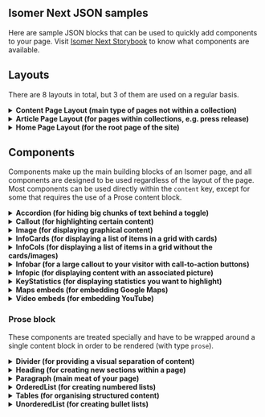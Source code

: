 ## Isomer Next JSON samples

Here are sample JSON blocks that can be used to quickly add components to your page. Visit [Isomer Next Storybook](https://storybook-next.isomer.gov.sg) to know what components are available.

## Layouts

There are 8 layouts in total, but 3 of them are used on a regular basis.

<details>
<summary><b>Content Page Layout (main type of pages not within a collection)</b></summary>

This page contains a siderail, automatically generated table of contents, breadcrumbs and allows the page title/summary to be featured. You must have the `contentPageHeader` and `title` properties inside `page`.

```json
{
  "version": "0.1.0",
  "layout": "content",
  "page": {
    "contentPageHeader": {
      "summary": "Steven Pinker's exploration of rationality delves into the intricacies of human cognition, shedding light on the mechanisms behind our decision-making processes.",
      "buttonLabel": "Submit a proposal",
      "buttonUrl": "/submit-proposal"
    },
    "title": "Content page",
    "description": "A Next.js starter for Isomer"
  },
  "content": [
    {
      "type": "prose",
      "content": [
        {
          "type": "heading",
          "attrs": {
            "id": "section1",
            "level": 2
          },
          "content": [
            {
              "type": "text",
              "marks": [],
              "text": "What does the Irrationality Principle support?"
            }
          ]
        }
      ]
    }
  ]
}
```

More examples are available in the [Content layout storybook](https://storybook-next.isomer.gov.sg/?path=/docs/next-layouts-content--docs).

</details>

<details>
<summary><b>Article Page Layout (for pages within collections, e.g. press release)</b></summary>

This page contains a category, date and an article summary. You must have the `articlePageHeader`, `category`, `date` and `title` properties inside `page`.

For the summary, having just one item in the list will automatically show a paragraph in the summary rather than a bullet list.

```json
{
  "version": "0.1.0",
  "layout": "article",
  "page": {
    "articlePageHeader": {
      "summary": "Singapore is preparing to host its inaugural Citizens' Festival in Marina Boulevard. The festival aims to unite Singaporeans of all backgrounds through cultural showcases, food markets, live music, and wellness activities."
    },
    "title": "Singapore's Spectacular Citizens' Festival: a Celebration of Unity and Diversity",
    "category": "Citizen Engagement",
    "date": "1 May 2024"
  },
  "content": [
    {
      "type": "image",
      "src": "https://images.unsplash.com/photo-1570441262582-a2d4b9a916a5?q=80&w=2948&auto=format&fit=crop&ixlib=rb-4.0.3&ixid=M3wxMjA3fDB8MHxwaG90by1wYWdlfHx8fGVufDB8fHx8fA%3D%3D",
      "alt": "A man is serving food out of a blue food"
    }
  ]
}
```

</details>

<details>
<summary><b>Home Page Layout (for the root page of the site)</b></summary>

This should contain the Hero component as the first content element (although this is not enforced). It should also not contain any Prose content.

```json
{
  "version": "0.1.0",
  "layout": "homepage",
  "page": {
    "title": "Home"
  },
  "content": [
    {
      "type": "hero",
      "variant": "gradient",
      "alignment": "left",
      "backgroundColor": "black",
      "title": "Ministry of Trade and Industry",
      "subtitle": "A leading global city of enterprise and talent, a vibrant nation of innovation and opportunity",
      "buttonLabel": "Main CTA",
      "buttonUrl": "/",
      "secondaryButtonLabel": "Sub CTA",
      "secondaryButtonUrl": "/",
      "backgroundUrl": "https://ohno.isomer.gov.sg/images/hero-banner.png"
    },
    {
      "type": "infobar",
      "title": "This is an infobar",
      "description": "This is the description that goes into the Infobar section"
    },
    {
      "type": "infopic",
      "title": "This is an infopic",
      "description": "This is the description for the infopic component",
      "imageSrc": "https://placehold.co/600x400"
    },
    {
      "type": "keystatistics",
      "statistics": [
        {
          "label": "Average all nighters pulled in a typical calendar month",
          "value": "3"
        },
        {
          "label": "Growth in tasks assigned Q4 2024 (YoY)",
          "value": "+12.2%"
        },
        {
          "label": "Creative blocks met per single evening",
          "value": "89"
        },
        {
          "value": "4.0",
          "label": "Number of lies in this stat block"
        }
      ],
      "variant": "top",
      "title": "Irrationality in numbers"
    }
  ]
}
```

</details>

## Components

Components make up the main building blocks of an Isomer page, and all components are designed to be used regardless of the layout of the page. Most components can be used directly within the `content` key, except for some that requires the use of a Prose content block.

<details>
<summary><b>Accordion (for hiding big chunks of text behind a toggle)</b></summary>

Accordion takes in a `summary` (the part that users see first before toggling) and `details` (the main content that is hidden behind the toggle). The `details` key takes in a single Prose block (so you cannot add images inside).

```json
{
  "type": "accordion",
  "summary": "Title for the accordion item",
  "details": {
    "type": "prose",
    "content": [
      {
        "type": "paragraph",
        "content": [
          {
            "type": "text",
            "text": "Enter content for the accordion here."
          }
        ]
      }
    ]
  }
}
```

</details>

<details>
<summary><b>Callout (for highlighting certain content)</b></summary>

Callout takes in a single Prose content block (notice the braces in `content`).

```json
{
  "type": "callout",
  "content": {
    "type": "prose",
    "content": [
      {
        "type": "paragraph",
        "content": [
          {
            "type": "text",
            "text": "Callout content"
          }
        ]
      }
    ]
  }
}
```

</details>

<details>
<summary><b>Image (for displaying graphical content)</b></summary>

This is the `<img>` HTML tag to load graphical content (i.e. pictures and GIFs). In addition, you need to provide an alt text to describe the image.

In the `src` field, you should always begin with a `/images`. This is so that you are loading resources from within the site and not elsewhere (which can sometimes be illegal). However, note that on the playground, it’s **not possible to load the actual image** (and you will definitely see an error), so just save your changes and see it on the actual staging site.

To upload images to your site, put them inside the `/public/images` folder, then use them in your page.

```json
{
  "type": "image",
  "src": "/images/1.png",
  "alt": "Add your alt text here"
}
```

</details>

<details>
<summary><b>InfoCards (for displaying a list of items in a grid with cards)</b></summary>

InfoCards is useful if you have a section that contains multiple items, each of them being in a separate page. Each card allows you to link to the page and provide a brief description.

There is no limit on the number of cards, but do not go too crazy (definitely keep it below 24).

```json
{
  "type": "infocards",
  "variant": "cardsWithImages",
  "title": "This is an optional title of the Infocards component",
  "subtitle": "This is an optional subtitle for the Infocards component",
  "cards": [
    {
      "title": "This is the first card",
      "url": "https://www.google.com",
      "imageUrl": "https://placehold.co/200x200",
      "imageAlt": "This is the alt text"
    },
    {
      "title": "This is the second card",
      "url": "https://www.google.com",
      "imageUrl": "https://placehold.co/400x200",
      "imageAlt": "This is the alt text"
    },
    {
      "title": "This is the third card",
      "url": "https://www.google.com",
      "imageUrl": "https://placehold.co/500x200",
      "imageAlt": "This is the alt text"
    }
  ]
}
```

</details>

<details>
<summary><b>InfoCols (for displaying a list of items in a grid without the cards/images)</b></summary>

InfoCols is an alternative display to InfoCards for items that do not link to another page. There is a maximum of 6 columns that you can have in a single component.

For the icons, there is only a limited set available. We will be adding more in the future.

```json
{
  "type": "infocols",
  "title": "This is the main title of the InfoCols component",
  "subtitle": "This is an optional subtitle for the InfoCols component.",
  "infoBoxes": [
    {
      "title": "This is the title of the first column",
      "description": "You can also add additional description here",
      "icon": "office-building"
    },
    {
      "title": "This is the title of the second column",
      "description": "You can also add additional description here",
      "icon": "stars"
    },
    {
      "title": "This is the title of the third column",
      "description": "You can also add additional description here",
      "icon": "globe"
    }
  ]
}
```

</details>

<details>
<summary><b>Infobar (for a large callout to your visitor with call-to-action buttons)</b></summary>

The Infobar presents a large heading text to the user and is usually used on the homepage. You can add an optional description and up to 2 call-to-action buttons within the same component.

```json
{
  "type": "infobar",
  "title": "This is the main title",
  "description": "This is an optional description"
}
```

</details>

<details>
<summary><b>Infopic (for displaying content with an associated picture)</b></summary>

The Infopic component is very similar to the Infobar component, with an additional image either on the left or right side (this is automatically determined by its position on the page).

Ignore the `sectionIdx` field, it is not needed. The `subtitle` field is also not used in the Next theme (but we have a hidden classic theme that uses it!).

```json
{
  "type": "infopic",
  "title": "This is an infopic",
  "description": "This is the description for the infopic component",
  "imageSrc": "https://placehold.co/600x400"
}
```

</details>

<details>
<summary><b>KeyStatistics (for displaying statistics you want to highlight)</b></summary>

This component is a special one that is used for highlighting important statistical information. It is extremely unlikely you will be using this component, but if you have numbers to present, this is the one.

For the value, do not go beyond 7 characters. This should cover a large majority of cases. The `top` variant allows you to have up to 4 statistics, whereas the `side` variant only allows you to have 3.

```json
{
  "type": "keystatistics",
  "variant": "top",
  "title": "Irrationality in numbers",
  "statistics": [
    {
      "label": "Average all nighters pulled in a typical calendar month",
      "value": "3"
    },
    {
      "label": "Growth in tasks assigned Q4 2024 (YoY)",
      "value": "+12.2%"
    },
    {
      "label": "Creative blocks met per single evening",
      "value": "89"
    },
    {
      "value": "4.0",
      "label": "Number of lies in this stat block"
    }
  ]
}
```

</details>

<details>
<summary><b>Maps embeds (for embedding Google Maps)</b></summary>

This component is used to embed Google Maps (or OneMap) into the page.

```json
{
  "type": "map",
  "title": "Office of Open Government Products, Singapore",
  "url": "https://www.google.com/maps/embed?pb=!1m18!1m12!1m3!1d997.1986718091739!2d103.84951406959217!3d1.2979038406790597!2m3!1f0!2f0!3f0!3m2!1i1024!2i768!4f13.1!3m3!1m2!1s0x31da19ec2599519d%3A0x809fd655663da6d0!2sLazada%20One!5e0!3m2!1sen!2ssg!4v1731681752852!5m2!1sen!2ssg"
}
```

</details>

<details>
<summary><b>Video embeds (for embedding YouTube)</b></summary>

This component is used to embed YouTube, Vimeo or Facebook Watch into the page.

```json
{
  "type": "video",
  "title": "Rick Astley - Never Gonna Give You Up",
  "url": "https://www.youtube.com/embed/dQw4w9WgXcQ?si=ggGGn4uvFWAIelWD"
}
```

</details>

### Prose block

These components are treated specially and have to be wrapped around a single content block in order to be rendered (with type `prose`).

<details>
<summary><b>Divider (for providing a visual separation of content)</b></summary>

This is a horizontal rule (`<hr />`) if you are familiar with HTML.

```json
{
  "type": "prose",
  "content": [
    {
      "type": "divider"
    }
  ]
}
```

</details>

<details>
<summary><b>Heading (for creating new sections within a page)</b></summary>

We only support creating heading levels 2 to 6. Also, you should not skip any heading levels within a page (the next heading level after a level 2 heading should be 2/3 and not 4/5/6).

We do not allow styling of the headings (even though it appears to be allowed).

```json
{
  "type": "prose",
  "content": [
    {
      "type": "heading",
      "attrs": {
        "level": 2
      },
      "content": [
        {
          "type": "text",
          "text": "This is a heading"
        }
      ]
    }
  ]
}
```

</details>

<details>
<summary><b>Paragraph (main meat of your page)</b></summary>

Paragraphs are blocks of text, and you can do styling or even add links (called marks). The supported marks are: `bold`, `code`, `italic`, `link`, `strike`, `subscript`, `superscript` and `underline`.

For the same text, multiple marks can be applied at the same time.

```json
{
  "type": "prose",
  "content": [
    {
      "type": "paragraph",
      "content": [
        {
          "type": "text",
          "marks": [],
          "text": "This is a paragraph with an "
        },
        {
          "type": "text",
          "marks": [
            {
              "type": "underline"
            }
          ],
          "text": "underlined"
        },
        {
          "type": "text",
          "marks": [],
          "text": " text."
        }
      ]
    }
  ]
}
```

Unfortunately, you will need to be very explicit on which parts of the text you want to apply a mark to.

Additionally, you can add **line breaks** so that you can move content to the next line without creating a whole new paragraph.

```json
{
  "type": "paragraph",
  "content": [
    {
      "type": "hardBreak"
    }
  ]
}
```

For your convenience, the marks snippets are here:

- **Bold**

  ```json
  {
    "type": "text",
    "marks": [
      {
        "type": "bold"
      }
    ],
    "text": "bold text"
  }
  ```

- **Code**

  ```json
  {
    "type": "text",
    "marks": [
      {
        "type": "code"
      }
    ],
    "text": "code"
  }
  ```

- **Italic**

  ```json
  {
    "type": "text",
    "marks": [
      {
        "type": "italic"
      }
    ],
    "text": "italics text"
  }
  ```

- **Link**

  ```json
  {
    "type": "text",
    "marks": [
      {
        "type": "link",
        "attrs": {
          "href": "https://www.isomer.gov.sg"
        }
      }
    ],
    "text": "hyperlink"
  }
  ```

- **Strike**

  ```json
  {
    "type": "text",
    "marks": [
      {
        "type": "strike"
      }
    ],
    "text": "strikethrough text"
  }
  ```

- **Subscript**

  ```json
  {
    "type": "text",
    "marks": [
      {
        "type": "subscript"
      }
    ],
    "text": "subscript"
  }
  ```

- **Superscript**

  ```json
  {
    "type": "text",
    "marks": [
      {
        "type": "superscript"
      }
    ],
    "text": "superscript"
  }
  ```

- **Underline**

  ```json
  {
    "type": "text",
    "marks": [
      {
        "type": "underline"
      }
    ],
    "text": "underlined text"
  }
  ```

</details>

<details>
<summary><b>OrderedList (for creating numbered lists)</b></summary>

OrderedLists are useful when you need to list items with a certain sequence to them. Within OrderedLists are ListItems, which itself takes either a Paragraph or a nested list.

If you need, you can also customise the starting number of the list.

```json
{
  "type": "prose",
  "content": [
    {
      "type": "orderedList",
      "attrs": {
        "start": 1
      },
      "content": [
        {
          "type": "listItem",
          "content": [
            {
              "type": "paragraph",
              "content": [
                {
                  "type": "text",
                  "marks": [],
                  "text": "This is the first list item"
                }
              ]
            }
          ]
        },
        {
          "type": "listItem",
          "content": [
            {
              "type": "paragraph",
              "content": [
                {
                  "type": "text",
                  "marks": [],
                  "text": "This is the second list item"
                }
              ]
            }
          ]
        }
      ]
    }
  ]
}
```

More examples (e.g. nested lists) are available [in the OrderedList storybook](https://storybook-next.isomer.gov.sg/?path=/docs/next-components-orderedlist--docs).

</details>

<details>
<summary><b>Tables (for organising structured content)</b></summary>

Tables comes with a table header, table cells and a compulsory table caption. You need to get the number of cells correct, or **you will get missing cells in your table**! You can also do `colspan` or `rowspan` on a TableHeader or TableCell for it to span multiple columns/rows.

- **Table hierarchy**

Remember this hierarchy:

- Prose
  - Table
    - TableRow
      - TableHeader
        - Paragraph
          - Text
      - TableCell
        - Divider
        - Paragraph
        - OrderedList
        - UnorderedList

I’m going to be doing a dead simple one here, can refer to more complex cases in [the Table component Storybook](https://storybook-next.isomer.gov.sg/?path=/docs/next-components-table--docs).

```json
{
  "type": "prose",
  "content": [
    {
      "type": "table",
      "attrs": {
        "caption": "This is the caption for the table"
      },
      "content": [
        {
          "type": "tableRow",
          "content": [
            {
              "type": "tableHeader",
              "content": [
                {
                  "type": "paragraph",
                  "content": [
                    {
                      "type": "text",
                      "text": "Table Header 1"
                    }
                  ]
                }
              ]
            },
            {
              "type": "tableHeader",
              "content": [
                {
                  "type": "paragraph",
                  "content": [
                    {
                      "type": "text",
                      "text": "Table Header 2"
                    }
                  ]
                }
              ]
            }
          ]
        },
        {
          "type": "tableRow",
          "content": [
            {
              "type": "tableCell",
              "content": [
                {
                  "type": "paragraph",
                  "content": [
                    {
                      "type": "text",
                      "text": "Table Cell 1"
                    }
                  ]
                }
              ]
            },
            {
              "type": "tableCell",
              "content": [
                {
                  "type": "paragraph",
                  "content": [
                    {
                      "type": "text",
                      "text": "Table Cell 2"
                    }
                  ]
                }
              ]
            }
          ]
        }
      ]
    }
  ]
}
```

</details>

<details>
<summary><b>UnorderedList (for creating bullet lists)</b></summary>

UnorderedLists are useful when presenting main points of a certain topic in no particular order. Within UnorderedLists are ListItems, which itself takes either a Paragraph or a nested list (notice the syntax is very similar to that of OrderedList).

```json
{
  "type": "prose",
  "content": [
    {
      "type": "unorderedList",
      "content": [
        {
          "type": "listItem",
          "content": [
            {
              "type": "paragraph",
              "content": [
                {
                  "type": "text",
                  "marks": [],
                  "text": "This is the first list item"
                }
              ]
            }
          ]
        },
        {
          "type": "listItem",
          "content": [
            {
              "type": "paragraph",
              "content": [
                {
                  "type": "text",
                  "marks": [],
                  "text": "This is the second list item"
                }
              ]
            }
          ]
        }
      ]
    }
  ]
}
```

</details>
